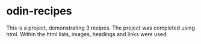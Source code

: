 # odin-recipes

This is a project, demonstrating 3 recipes. The project was completed using html. Within the html lists, images, headings and links were used.